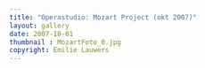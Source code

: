 ```yaml
---
title: "Operastudio: Mozart Project (okt 2007)"
layout: gallery
date: 2007-10-01
thumbnail : MozartFoto_0.jpg
copyright: Emilie Lauwers
---
```


